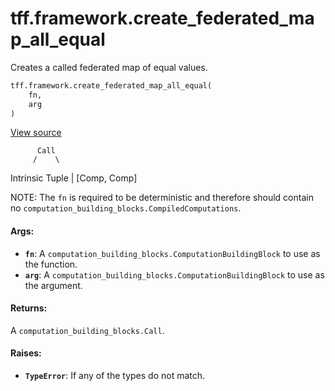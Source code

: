 <div itemscope itemtype="http://developers.google.com/ReferenceObject">
<meta itemprop="name" content="tff.framework.create_federated_map_all_equal" />
<meta itemprop="path" content="Stable" />
</div>

# tff.framework.create_federated_map_all_equal

Creates a called federated map of equal values.

```python
tff.framework.create_federated_map_all_equal(
    fn,
    arg
)
```

<a target="_blank" href="http://github.com/tensorflow/federated/tree/master/tensorflow_federated/python/core/impl/computation_constructing_utils.py">View
source</a>

<!-- Placeholder for "Used in" -->

          Call
         /    \

Intrinsic Tuple | [Comp, Comp]

NOTE: The `fn` is required to be deterministic and therefore should contain no
`computation_building_blocks.CompiledComputations`.

#### Args:

*   <b>`fn`</b>: A `computation_building_blocks.ComputationBuildingBlock` to use
    as the function.
*   <b>`arg`</b>: A `computation_building_blocks.ComputationBuildingBlock` to
    use as the argument.

#### Returns:

A `computation_building_blocks.Call`.

#### Raises:

*   <b>`TypeError`</b>: If any of the types do not match.
